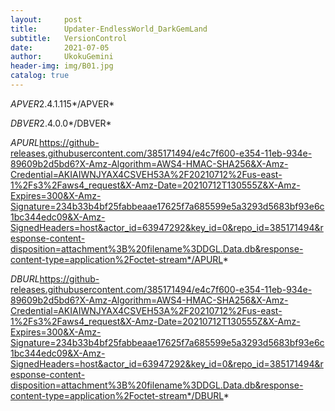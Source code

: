 ```yaml
---
layout:     post
title:      Updater-EndlessWorld_DarkGemLand
subtitle:   VersionControl
date:       2021-07-05
author:     UkokuGemini
header-img: img/B01.jpg
catalog: true
---
```


*APVER*2.4.1.115*/APVER*

*DBVER*2.4.0.0*/DBVER*

*APURL*https://github-releases.githubusercontent.com/385171494/e4c7f600-e354-11eb-934e-89609b2d5bd6?X-Amz-Algorithm=AWS4-HMAC-SHA256&X-Amz-Credential=AKIAIWNJYAX4CSVEH53A%2F20210712%2Fus-east-1%2Fs3%2Faws4_request&X-Amz-Date=20210712T130555Z&X-Amz-Expires=300&X-Amz-Signature=234b33b4bf25fabbeaae17625f7a685599e5a3293d5683bf93e6c1bc344edc09&X-Amz-SignedHeaders=host&actor_id=63947292&key_id=0&repo_id=385171494&response-content-disposition=attachment%3B%20filename%3DDGL.Data.db&response-content-type=application%2Foctet-stream*/APURL*


*DBURL*https://github-releases.githubusercontent.com/385171494/e4c7f600-e354-11eb-934e-89609b2d5bd6?X-Amz-Algorithm=AWS4-HMAC-SHA256&X-Amz-Credential=AKIAIWNJYAX4CSVEH53A%2F20210712%2Fus-east-1%2Fs3%2Faws4_request&X-Amz-Date=20210712T130555Z&X-Amz-Expires=300&X-Amz-Signature=234b33b4bf25fabbeaae17625f7a685599e5a3293d5683bf93e6c1bc344edc09&X-Amz-SignedHeaders=host&actor_id=63947292&key_id=0&repo_id=385171494&response-content-disposition=attachment%3B%20filename%3DDGL.Data.db&response-content-type=application%2Foctet-stream*/DBURL*

